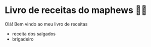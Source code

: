 # Livro de receitas do maphews :man_cook:



Olá! Bem vindo ao meu livro de receitas

- receita dos salgados
- brigadeiro